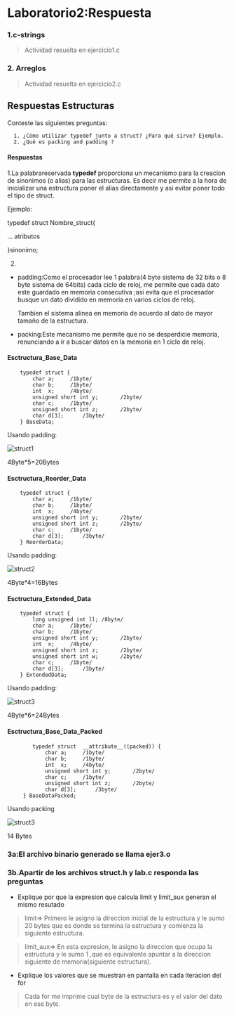 # Laboratorio2:Respuesta

### 1.c-strings

 >Actividad resuelta en ejercicio1.c

### 2. Arreglos

  >Actividad resuelta en ejercicio2.c

## Respuestas Estructuras

Conteste las siguientes preguntas:

      1. ¿Cómo utilizar typedef junto a struct? ¿Para qué sirve? Ejemplo.
      2. ¿Qué es packing and padding ?

#### Respuestas

1.La palabrareservada **typedef** proporciona un mecanismo para la creacion de sinonimos (o alias) para las estructuras.
Es decir me permite a la hora de inicializar una estructura poner el alias directamente y asi evitar poner todo el tipo de struct.

Ejemplo:

typedef struct Nombre_struct{

... atributos

}sinonimo;

2.

* padding:Como el procesador lee 1 palabra(4 byte sistema de 32 bits o 8 byte sistema de 64bits)  cada ciclo de reloj, me permite que cada dato este guardado en memoria consecutiva ;asi evita que el procesador busque un dato dividido en memoria en varios ciclos de reloj.

    Tambien el sistema alinea en memoria de acuerdo al dato de mayor tamaño de la estructura.

* packing:Este mecanismo me permite que no se desperdicie memoria, renunciando a ir a buscar datos en la memoria en 1 ciclo de reloj.

#### Esctructura_Base_Data

        typedef struct {
            char a;     /1byte/
            char b;     /1byte/
            int  x;     /4byte/
            unsigned short int y;       /2byte/
            char c;     /1byte/
            unsigned short int z;       /2byte/
            char d[3];      /3byte/
        } BaseData;

Usando padding:

![struct1](/home/facundo/Escritorio/Imagenes/imagen.png)

4Byte*5=20Bytes

#### Esctructura_Reorder_Data

        typedef struct {
            char a;     /1byte/
            char b;     /1byte/
            int  x;     /4byte/
            unsigned short int y;       /2byte/
            unsigned short int z;       /2byte/
            char c;     /1byte/
            char d[3];      /3byte/
        } ReorderData;

Usando padding:

![struct2](/home/facundo/Escritorio/Imagenes/struct2.png)

4Byte*4=16Bytes

#### Esctructura_Extended_Data

        typedef struct {
            long unsigned int ll; /8byte/
            char a;     /1byte/
            char b;     /1byte/
            unsigned short int y;       /2byte/
            int  x;     /4byte/
            unsigned short int z;       /2byte/
            unsigned short int w;       /2byte/
            char c;     /1byte/
            char d[3];      /3byte/
        } ExtendedData;
        
Usando padding:

![struct3](https://github.com/facucc/software-2018/blob/img/struct3.png)

4Byte*6=24Bytes

#### Esctructura_Base_Data_Packed

            typedef struct  __attribute__((packed)) {
                char a;     /1byte/
                char b;     /1byte/
                int  x;     /4byte/
                unsigned short int y;       /2byte/
                char c;     /1byte/
                unsigned short int z;       /2byte/
                char d[3];      /3byte/
         } BaseDataPacked;
         
Usando packing

![struct3](/home/facundo/Escritorio/Imagenes/struct4.png)

14 Bytes

### 3a:El archivo binario generado se llama ejer3.o
### 3b.Apartir de los archivos struct.h y lab.c responda las preguntas


* Explique por que la expresion que calcula  limit y limit_aux generan el mismo resutado 

>limit=> Primero le asigno la direccion inicial de la estructura y le sumo 20 bytes que es donde se termina la estructura y comienza la     siguiente estructura.

>limit_aux=> En esta expresion, le asigno la direccion que ocupa la estructura y le sumo 1 ,que es equivalente apuntar a la direccion siguiente de memoria(siguiente estructura).

* Explique los valores que se muestran en pantalla en cada iteracion del for

> Cada for me imprime cual byte de la estructura es y el valor del dato en ese byte.

